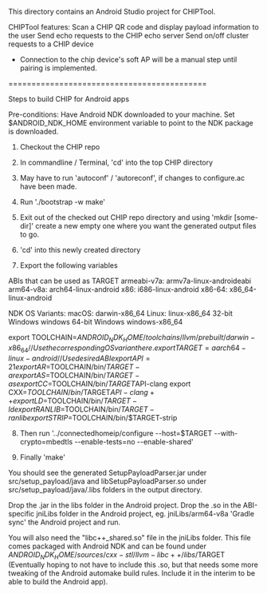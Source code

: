 This directory contains an Android Studio project for CHIPTool.

CHIPTool features: Scan a CHIP QR code and display payload information to the
user Send echo requests to the CHIP echo server Send on/off cluster requests to
a CHIP device

-   Connection to the chip device's soft AP will be a manual step until pairing
    is implemented.

===========================================

Steps to build CHIP for Android apps

Pre-conditions: Have Android NDK downloaded to your machine. Set $ANDROID_NDK_HOME environment variable to point to the NDK package is downloaded.

1. Checkout the CHIP repo

2. In commandline / Terminal, 'cd' into the top CHIP directory

3. May have to run 'autoconf' / 'autoreconf', if changes to configure.ac have been made.

4. Run './bootstrap -w make'

5. Exit out of the checked out CHIP repo directory and using 'mkdir [some-dir]' create
a new empty one where you want the generated output files to go.

6. 'cd' into this newly created directory

7. Export the following variables

ABIs that can be used as TARGET
    armeabi-v7a:  armv7a-linux-androideabi
    arm64-v8a:	  arch64-linux-android
    x86:	        i686-linux-android
    x86-64:	      x86_64-linux-android

NDK OS Variants:
    macOS:	        darwin-x86_64
    Linux:	        linux-x86_64
    32-bit Windows	windows
    64-bit Windows	windows-x86_64

export TOOLCHAIN=$ANDROID_NDK_HOME/toolchains/llvm/prebuilt/darwin-x86_64 // Use the corresponding OS variant here.
export TARGET=aarch64-linux-android // Use desired ABI
export API=21
export AR=$TOOLCHAIN/bin/$TARGET-ar
export AS=$TOOLCHAIN/bin/$TARGET-as
export CC=$TOOLCHAIN/bin/$TARGET$API-clang
export CXX=$TOOLCHAIN/bin/$TARGET$API-clang++
export LD=$TOOLCHAIN/bin/$TARGET-ld
export RANLIB=$TOOLCHAIN/bin/$TARGET-ranlib
export STRIP=$TOOLCHAIN/bin/$TARGET-strip

8. Then run '../connectedhomeip/configure --host=$TARGET --with-crypto=mbedtls --enable-tests=no --enable-shared'

9. Finally 'make'

You should see the generated SetupPayloadParser.jar under src/setup_payload/java and libSetupPayloadParser.so under
src/setup_payload/java/.libs folders in the output directory.

Drop the .jar in the libs folder in the Android project.
Drop the .so in the ABI-specific jniLibs folder in the Android project, eg. jniLibs/arm64-v8a
'Gradle sync' the Android project and run.

You will also need the "libc++_shared.so" file in the jniLibs folder. This file comes packaged with Android NDK
and can be found under $ANDROID_NDK_HOME/sources/cxx-stl/llvm-libc++/libs/$TARGET
(Eventually hoping to not have to include this .so, but that needs some more tweaking of the Android automake build rules.
Include it in the interim to be able to build the Android app).
